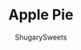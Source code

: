 ---
layout: ../../layouts/MarkdownPostLayout.astro
title: Apple Pie
author: ShugarySweets
pubDate: 2020-02-18
description: "Flaky pie crust filled with delicious apples. This classic Apple Pie recipe is a family favorite!"
image_url: https://www.shugarysweets.com/wp-content/uploads/2020/02/apple-pie-7552-scaled.jpg
tags: ["Pies and Tarts","American"]
calories: 350
protein: 4
carbohydrates: 53
fats: 15
fiber: 4
ingredients: ["2 pie crusts (homemade or store-bought)","4-5 medium apples, cored and sliced thin","1/4 cup granulated sugar","1/4 cup light brown sugar, packed","3 Tablespoons all-purpose flour","1 Tablespoon lemon juice","2 teaspoons ground cinnamon","1/8 teaspoon nutmeg","2 Tablespoons unsalted butter, cut into small pieces","1 large egg (for egg wash)","1 Tablespoon water (for egg wash)","1 Teasblespoon coarse sugar, optional, for topping"]
serves: 8
time: "1 hour 15 minutes"
prepTime: "20 minutes"
instructions: ["Preheat oven to 450 degrees F.","Place sliced apples into a large bowl. Add sugars, flour, lemon juice, cinnamon, and nutmeg. Toss well to combine. Set aside for a few minutes.","Make the egg wash in a small bowl by whisking the egg with water. Set aside.","Roll out pie crust dough and place in a pie plate, trim edges if desired. Carefully pour the apple mixture into the uncooked pie shell.","Place dabs of butter around the top of the apples.","Place the second pie crust over the top and trim edges, crimping first to seal them together.","Brush the top of the pie crust with the egg wash and sprinkle with coarse sugar.","Place pie on a baking sheet and bake at 450 degrees for 15 minutes. Then reduce heat to 350 degrees and continue to bake for 35-40 minutes more.","Allow pie to cool before slicing."]
nutrition: ["350 calories","53 grams carbohydrates","31 milligrams cholesterol","15 grams fat","4 grams fiber","4 grams protein","6 grams saturated fat","193 milligrams sodium","26 grams sugar","0 grams trans fat","8 grams unsaturated fat"]
---